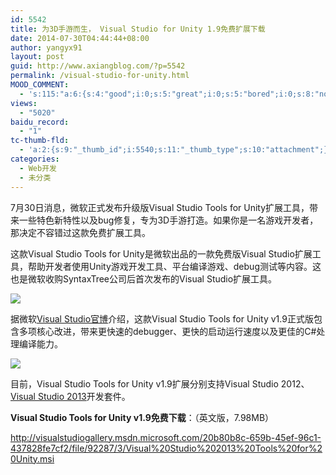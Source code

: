 ```yaml
---
id: 5542
title: 为3D手游而生， Visual Studio for Unity 1.9免费扩展下载
date: 2014-07-30T04:44:44+08:00
author: yangyx91
layout: post
guid: http://www.axiangblog.com/?p=5542
permalink: /visual-studio-for-unity.html
MOOD_COMMENT:
  - 's:115:"a:6:{s:4:"good";i:0;s:5:"great";i:0;s:5:"bored";i:0;s:8:"nonsense";i:0;s:13:"notunderstand";i:0;s:7:"passing";i:0;}";'
views:
  - "5020"
baidu_record:
  - "1"
tc-thumb-fld:
  - 'a:2:{s:9:"_thumb_id";i:5540;s:11:"_thumb_type";s:10:"attachment";}'
categories:
  - Web开发
  - 未分类
---
```

7月30日消息，微软正式发布升级版Visual Studio Tools for Unity扩展工具，带来一些特色新特性以及bug修复，专为3D手游打造。如果你是一名游戏开发者，那决定不容错过这款免费扩展工具。

这款Visual Studio Tools for Unity是微软出品的一款免费版Visual Studio扩展工具，帮助开发者使用Unity游戏开发工具、平台编译游戏、debug测试等内容。这也是微软收购SyntaxTree公司后首次发布的Visual Studio扩展工具。

![](http://www.axiangblog.com/wp-content/uploads/2014/07/073014_0444_3DVisual1.jpg) 

据微软<a href="http://visualstudiogallery.msdn.microsoft.com/20b80b8c-659b-45ef-96c1-437828fe7cf2" target="_blank" rel="nofollow" >Visual Studio官博</a>介绍，这款Visual Studio Tools for Unity v1.9正式版包含多项核心改进，带来更快速的debugger、更快的启动运行速度以及更佳的C#处理编译能力。

![](http://www.axiangblog.com/wp-content/uploads/2014/07/073014_0444_3DVisual2.jpg) 

目前，Visual Studio Tools for Unity v1.9扩展分别支持Visual Studio 2012、<a href="http://www.axiangblog.com/visual-studio-2013-update2.html" target="_blank" rel="nofollow" >Visual Studio 2013</a>开发套件。

**Visual Studio Tools for Unity v1.9免费下载**：（英文版，7.98MB）

<a href="http://visualstudiogallery.msdn.microsoft.com/20b80b8c-659b-45ef-96c1-437828fe7cf2/file/92287/3/Visual%20Studio%202013%20Tools%20for%20Unity.msi" target="_blank" rel="nofollow" >http://visualstudiogallery.msdn.microsoft.com/20b80b8c-659b-45ef-96c1-437828fe7cf2/file/92287/3/Visual%20Studio%202013%20Tools%20for%20Unity.msi</a>